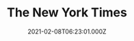 ---
collection_archive: false
collection_category:
  - Award Winning
  - Tech
  - Reportage
  - Color
  - Environments
  - Editorial
collection_content: 
collection_cover: https://d1sf55qlb7p6hz.cloudfront.net/nytimes_metro-29.jpg
collection_cover_mobile: https://d1sf55qlb7p6hz.cloudfront.net/verticalcovers-40.jpg
collection_description: >-
  The next chapter of [**_The Changing Landscape of American
  Retail_**](https://jesserieser.com/projects/changing-landscape-american-retail)
  with _The New York Times_. How will the pandemic accelerate the retail
  apocalypse? When a mall closes, where does all of it's stuff go? I set out to
  answer these questions at the recently shuttered Metrocenter mall in Phoenix,
  AZ.


  Selected by the 2021 American Photography Annual (AP 37) as one of the year's
  best in editorial photography.
collection_description_alignment: center
collection_filter: Commissioned + Stock
collection_hidden: false
collection_meta: Auctioning Off A Dead Mall
collection_meta_2: 
collection_preview:
  - https://d1sf55qlb7p6hz.cloudfront.net/metro_covers-4.jpg
  - https://d1sf55qlb7p6hz.cloudfront.net/nytimes_metro-29.jpg
  - https://d1sf55qlb7p6hz.cloudfront.net/nytimes_metro-5.jpg
  - https://d1sf55qlb7p6hz.cloudfront.net/metro_covers-3.jpg
  - https://d1sf55qlb7p6hz.cloudfront.net/nytimes_metro-15.jpg
  - https://d1sf55qlb7p6hz.cloudfront.net/metro_covers-2.jpg
  - https://d1sf55qlb7p6hz.cloudfront.net/metro_covers-1.jpg
cover_image: 
date: 2021-02-08T06:23:01.000Z
hide_footer: true
layout: blocks
navigation_theme: white
px_extra: true
row_alignment: between
slug: nytimes-metrocenter
theme_color: #AEE0D9
theme_color_all_works: 
title: The New York Times
seo:
  meta_description: 
  meta_title: 
collection_awards:
  - content: |-
      **2019**  
      AP 35: American Photography Annual 35  
      Best Personal Work Series:  
      "Phoenix: A Dystopian Legoland That Tastes Like Candy"
    icon: 
    template: popup-text-element
    url: 
collection_exhibition:
  - content: |-
      **2019**  
      AP 35: American Photography Annual 35  
      Best Personal Work Series:  
      "Phoenix: A Dystopian Legoland That Tastes Like Candy"
    icon: 
    template: popup-text-element
    url: 
collection_blocks:
  - _bookshop_name: collections/media-row-start
    row_alignment: between
  - _bookshop_name: collections/media-element
    align_y: 
    block: media-element
    caption: 
    color: #DFCADB
    image: https://d1sf55qlb7p6hz.cloudfront.net/nytimes_metro-1.jpg
    margin_left: 30
    margin_right: 0
    margin_y: 100
    width: 66
  - _bookshop_name: collections/media-row
    row_alignment: between
  - _bookshop_name: collections/media-element
    align_y: 
    block: media-element
    caption: 
    color: #C9E0E2
    image: https://d1sf55qlb7p6hz.cloudfront.net/nytimes_metro-2.jpg
    margin_left: 0
    margin_right: 0
    margin_y: 100
    width: 45
  - _bookshop_name: collections/media-element
    align_y: 
    block: media-element
    caption: 
    color: #F3DFD1
    image: https://d1sf55qlb7p6hz.cloudfront.net/nytimes_metro-3.jpg
    margin_left: 0
    margin_right: 15
    margin_y: 500
    width: 33
  - _bookshop_name: collections/media-row
    row_alignment: between
  - _bookshop_name: collections/media-element
    align_y: 
    block: media-element
    caption: 
    color: #F3CECE
    image: https://d1sf55qlb7p6hz.cloudfront.net/nytimes_metro-4.jpg
    margin_left: 10
    margin_right: 0
    margin_y: 200
    width: 66
  - _bookshop_name: collections/media-row
    row_alignment: between
  - _bookshop_name: collections/media-element
    align_y: 
    block: media-element
    caption: 
    color: #A8D3FF
    image: https://d1sf55qlb7p6hz.cloudfront.net/nytimes_metro-5.jpg
    margin_left: 20
    margin_right: 0
    margin_y: 200
    width: 50
  - _bookshop_name: collections/media-element
    align_y: 
    block: media-element
    caption: 
    color: #E8BED6
    image: https://d1sf55qlb7p6hz.cloudfront.net/nytimes_metro-6.jpg
    margin_left: 0
    margin_right: 5
    margin_y: 600
    width: 20
  - _bookshop_name: collections/media-row
    row_alignment: between
  - _bookshop_name: collections/media-element
    align_y: 
    block: media-element
    caption: 
    color: #FAD5C5
    image: https://d1sf55qlb7p6hz.cloudfront.net/nytimes_metro-7.jpg
    margin_left: 5
    margin_right: 0
    margin_y: 200
    width: 40
  - _bookshop_name: collections/media-element
    align_y: 
    block: media-element
    caption: 
    color: #F1D5D9
    image: https://d1sf55qlb7p6hz.cloudfront.net/nytimes_metro-8.jpg
    margin_left: 0
    margin_right: 5
    margin_y: 200
    width: 40
  - _bookshop_name: collections/media-row
    row_alignment: between
  - _bookshop_name: collections/media-element
    align_y: 
    block: media-element
    caption: 
    color: #D5E8CB
    image: https://d1sf55qlb7p6hz.cloudfront.net/nytimes_metro-09b.jpg
    margin_left: 10
    margin_right: 0
    margin_y: 200
    width: 60
  - _bookshop_name: collections/media-row
    row_alignment: between
  - _bookshop_name: collections/media-element
    align_y: 
    block: media-element
    caption: 
    color: #EBE0D3
    image: https://d1sf55qlb7p6hz.cloudfront.net/nytimes_metro-10.jpg
    margin_left: 15
    margin_right: 0
    margin_y: 100
    width: 33
  - _bookshop_name: collections/media-element
    align_y: 
    block: media-element
    caption: 
    color: #ADDBD7
    image: https://d1sf55qlb7p6hz.cloudfront.net/nytimes_metro-11.jpg
    margin_left: 0
    margin_right: 0
    margin_y: 400
    width: 45
  - _bookshop_name: collections/media-row
    row_alignment: between
  - _bookshop_name: collections/media-element
    align_y: 
    block: media-element
    caption: 
    color: #ECDBDB
    image: https://d1sf55qlb7p6hz.cloudfront.net/nytimes_metro-12.jpg
    margin_left: 20
    margin_right: 0
    margin_y: 100
    width: 66
  - _bookshop_name: collections/media-row
    row_alignment: between
  - _bookshop_name: collections/media-element
    align_y: 
    block: media-element
    caption: 
    color: #C0DFDB
    image: https://d1sf55qlb7p6hz.cloudfront.net/nytimes_metro-13.jpg
    margin_left: 5
    margin_right: 0
    margin_y: 100
    width: 40
  - _bookshop_name: collections/media-element
    align_y: 
    block: media-element
    caption: 
    color: #F5E2CB
    image: https://d1sf55qlb7p6hz.cloudfront.net/nytimes_metro-14.jpg
    margin_left: 0
    margin_right: 20
    margin_y: 700
    width: 30
  - _bookshop_name: collections/media-row
    row_alignment: between
  - _bookshop_name: collections/media-element
    align_y: 
    block: media-element
    caption: 
    color: #C8F1CF
    image: https://d1sf55qlb7p6hz.cloudfront.net/nytimes_metro-15.jpg
    margin_left: 15
    margin_right: 0
    margin_y: 100
    width: 55
  - _bookshop_name: collections/media-row
    row_alignment: between
  - _bookshop_name: collections/media-element
    align_y: 
    block: media-element
    caption: 
    color: #CCC2FD
    image: https://d1sf55qlb7p6hz.cloudfront.net/nytimes_metro-16.jpg
    margin_left: 25
    margin_right: 0
    margin_y: 100
    width: 70
  - _bookshop_name: collections/media-row
    row_alignment: between
  - _bookshop_name: collections/media-element
    align_y: 
    block: media-element
    caption: 
    color: #FAC2E0
    image: https://d1sf55qlb7p6hz.cloudfront.net/nytimes_metro-17.jpg
    margin_left: 35
    margin_right: 0
    margin_y: 100
    width: 40
  - _bookshop_name: collections/media-row
    row_alignment: between
  - _bookshop_name: collections/media-element
    align_y: 
    block: media-element
    caption: 
    color: #837395
    image: https://d1sf55qlb7p6hz.cloudfront.net/nytimes_metro-19.jpg
    margin_left: 5
    margin_right: 0
    margin_y: 100
    width: 45
  - _bookshop_name: collections/media-element
    align_y: 
    block: media-element
    caption: 
    color: #C1CFB9
    image: https://d1sf55qlb7p6hz.cloudfront.net/nytimes_metro-18.jpg
    margin_left: 0
    margin_right: 10
    margin_y: 500
    width: 33
  - _bookshop_name: collections/media-row
    row_alignment: between
  - _bookshop_name: collections/media-element
    align_y: 
    block: media-element
    caption: 
    color: #D1BCAF
    image: https://d1sf55qlb7p6hz.cloudfront.net/nytimes_metro-20.jpg
    margin_left: 20
    margin_right: 0
    margin_y: 100
    width: 50
  - _bookshop_name: collections/media-row
    row_alignment: between
  - _bookshop_name: collections/media-element
    align_y: 
    block: media-element
    caption: 
    color: #E6CFD9
    image: https://d1sf55qlb7p6hz.cloudfront.net/nytimes_metro-21.jpg
    margin_left: 30
    margin_right: 0
    margin_y: 200
    width: 66
  - _bookshop_name: collections/media-row
    row_alignment: between
  - _bookshop_name: collections/media-element
    align_y: 
    block: media-element
    caption: 
    color: #F4E4D3
    image: https://d1sf55qlb7p6hz.cloudfront.net/nytimes_metro-22.jpg
    margin_left: 10
    margin_right: 0
    margin_y: 200
    width: 33
  - _bookshop_name: collections/media-element
    align_y: 
    block: media-element
    caption: 
    color: #F3D7D6
    image: https://d1sf55qlb7p6hz.cloudfront.net/nytimes_metro-23.jpg
    margin_left: 0
    margin_right: 10
    margin_y: 800
    width: 33
  - _bookshop_name: collections/media-row
    row_alignment: between
  - _bookshop_name: collections/media-element
    align_y: 
    block: media-element
    caption: 
    color: #EAF4FE
    image: https://d1sf55qlb7p6hz.cloudfront.net/nytimes_metro-24.jpg
    margin_left: 20
    margin_right: 0
    margin_y: 100
    width: 55
  - _bookshop_name: collections/media-row
    row_alignment: between
  - _bookshop_name: collections/media-element
    align_y: 
    block: media-element
    caption: 
    color: #E8D1EA
    image: https://d1sf55qlb7p6hz.cloudfront.net/nytimes_metro-25.jpg
    margin_left: 0
    margin_right: 0
    margin_y: 100
    width: 50
  - _bookshop_name: collections/media-element
    align_y: 
    block: media-element
    caption: 
    color: #FA938A
    image: https://d1sf55qlb7p6hz.cloudfront.net/nytimes_metro-26.jpg
    margin_left: 0
    margin_right: 10
    margin_y: 600
    width: 33
  - _bookshop_name: collections/media-row
    row_alignment: between
  - _bookshop_name: collections/media-element
    align_y: 
    block: media-element
    caption: 
    color: #B7D1E3
    image: https://d1sf55qlb7p6hz.cloudfront.net/nytimes_metro-28.jpg
    margin_left: 40
    margin_right: 0
    margin_y: 100
    width: 30
  - _bookshop_name: collections/media-row
    row_alignment: between
  - _bookshop_name: collections/media-element
    align_y: 
    block: media-element
    caption: 
    color: #F3B99E
    image: https://d1sf55qlb7p6hz.cloudfront.net/nytimes_metro-27.jpg
    margin_left: 10
    margin_right: 0
    margin_y: 100
    width: 55
  - _bookshop_name: collections/media-row
    row_alignment: between
  - _bookshop_name: collections/media-element
    align_y: 
    block: media-element
    caption: 
    color: #B5E3DD
    image: https://d1sf55qlb7p6hz.cloudfront.net/nytimes_metro-29.jpg
    margin_left: 20
    margin_right: 0
    margin_y: 100
    width: 70
  - _bookshop_name: collections/media-row
    row_alignment: between
  - _bookshop_name: collections/media-element
    align_y: 
    block: media-element
    caption: 
    color: #ABC6EC
    image: https://d1sf55qlb7p6hz.cloudfront.net/nytimes_metro-30.jpg
    margin_left: 30
    margin_right: 0
    margin_y: 100
    width: 45
  - _bookshop_name: collections/media-row
    row_alignment: between
  - _bookshop_name: collections/media-element
    align_y: 
    block: media-element
    caption: 
    color: #EAD8CB
    image: https://d1sf55qlb7p6hz.cloudfront.net/nytimes_metro-31.jpg
    margin_left: 15
    margin_right: 0
    margin_y: 100
    width: 70
  - _bookshop_name: collections/media-row-end
collection_press:
  - content: |-
      **2019**  
      AP 35: American Photography Annual 35  
      Best Personal Work Series:  
      "Phoenix: A Dystopian Legoland That Tastes Like Candy"
    icon: 
    template: popup-text-element
    url: 
---